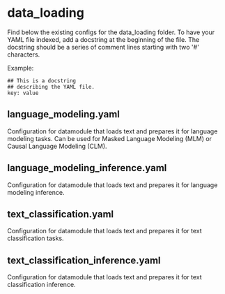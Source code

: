 # data_loading

Find below the existing configs for the data_loading folder. To have your YAML file indexed, add a docstring at the beginning of the file.
The docstring should be a series of comment lines starting with two '#' characters.

Example:
```
## This is a docstring
## describing the YAML file.
key: value
```


## language_modeling.yaml

Configuration for datamodule that loads text and prepares it for
language modeling tasks. Can be used for Masked Language Modeling (MLM)
or Causal Language Modeling (CLM).


## language_modeling_inference.yaml

Configuration for datamodule that loads text and prepares it
for language modeling inference.


## text_classification.yaml

Configuration for datamodule that loads text and prepares it for
text classification tasks.


## text_classification_inference.yaml

Configuration for datamodule that loads text and prepares it for
text classification inference.
